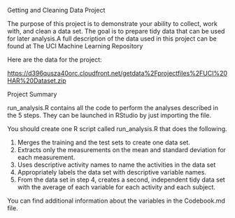 Getting and Cleaning Data Project

The purpose of this project is to demonstrate your ability to collect, work with, and clean a data set. The goal is to prepare tidy data that can be used for later analysis.A full description of the data used in this project can be found at The UCI Machine Learning Repository

Here are the data for the project:

https://d396qusza40orc.cloudfront.net/getdata%2Fprojectfiles%2FUCI%20HAR%20Dataset.zip 


Project Summary

run_analysis.R contains all the code to perform the analyses described in the 5 steps. They can be launched in RStudio by just importing the file.

You should create one R script called run_analysis.R that does the following. 

  1.  Merges the training and the test sets to create one data set.
  2.  Extracts only the measurements on the mean and standard deviation for each measurement. 
  3.  Uses descriptive activity names to name the activities in the data set
  4.  Appropriately labels the data set with descriptive variable names. 
  5.  From the data set in step 4, creates a second, independent tidy data set with the average of each variable for each activity and each subject.
 

You can find additional information about the variables in the Codebook.md file.
